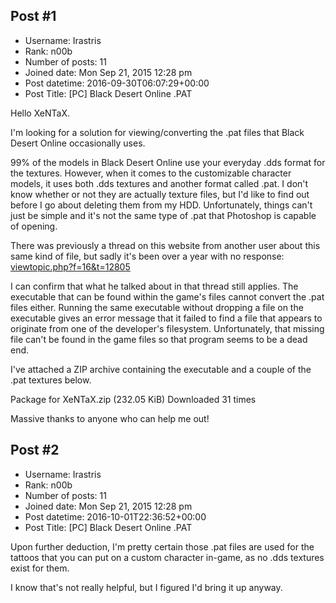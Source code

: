 ## Post #1
- Username: Irastris
- Rank: n00b
- Number of posts: 11
- Joined date: Mon Sep 21, 2015 12:28 pm
- Post datetime: 2016-09-30T06:07:29+00:00
- Post Title: [PC] Black Desert Online .PAT

Hello XeNTaX.

I'm looking for a solution for viewing/converting the .pat files that Black Desert Online occasionally uses.

99% of the models in Black Desert Online use your everyday .dds format for the textures. However, when it comes to the customizable character models, it uses both .dds textures and another format called .pat. I don't know whether or not they are actually texture files, but I'd like to find out before I go about deleting them from my HDD. Unfortunately, things can't just be simple and it's not the same type of .pat that Photoshop is capable of opening.

There was previously a thread on this website from another user about this same kind of file, but sadly it's been over a year with no response:
[viewtopic.php?f=16&t=12805](http://forum.xentax.com/viewtopic.php?f=16&t=12805)

I can confirm that what he talked about in that thread still applies. The executable that can be found within the game's files cannot convert the .pat files either. Running the same executable without dropping a file on the executable gives an error message that it failed to find a file that appears to originate from one of the developer's filesystem. Unfortunately, that missing file can't be found in the game files so that program seems to be a dead end.

I've attached a ZIP archive containing the executable and a couple of the .pat textures below.


 Package for XeNTaX.zip
(232.05 KiB) Downloaded 31 times



Massive thanks to anyone who can help me out!
## Post #2
- Username: Irastris
- Rank: n00b
- Number of posts: 11
- Joined date: Mon Sep 21, 2015 12:28 pm
- Post datetime: 2016-10-01T22:36:52+00:00
- Post Title: [PC] Black Desert Online .PAT

Upon further deduction, I'm pretty certain those .pat files are used for the tattoos that you can put on a custom character in-game, as no .dds textures exist for them.

I know that's not really helpful, but I figured I'd bring it up anyway.

